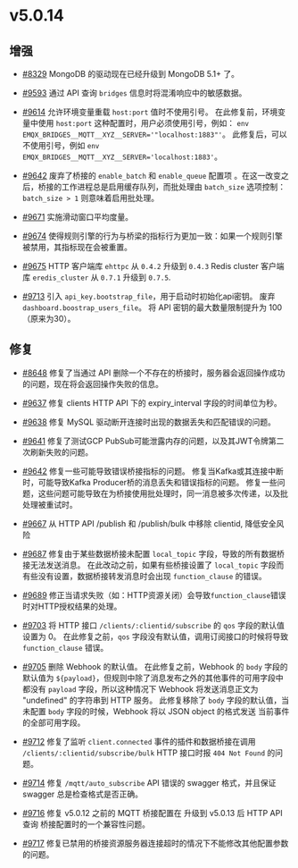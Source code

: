 # v5.0.14

## 增强

- [#8329](https://github.com/emqx/emqx/pull/8329) MongoDB 的驱动现在已经升级到 MongoDB 5.1+ 了。

- [#9593](https://github.com/emqx/emqx/pull/9593) 通过 API 查询 `bridges` 信息时将混淆响应中的敏感数据。

- [#9614](https://github.com/emqx/emqx/pull/9614) 允许环境变量重载 `host:port` 值时不使用引号。
  在此修复前，环境变量中使用 `host:port` 这种配置时，用户必须使用引号，例如：
  `env EMQX_BRIDGES__MQTT__XYZ__SERVER='"localhost:1883"'`。
  此修复后，可以不使用引号，例如 `env EMQX_BRIDGES__MQTT__XYZ__SERVER='localhost:1883'`。

- [#9642](https://github.com/emqx/emqx/pull/9642) 废弃了桥接的 `enable_batch` 和 `enable_queue` 配置项 。在这一改变之后，桥接的工作进程总是启用缓存队列，而批处理由 `batch_size` 选项控制：`batch_size > 1` 则意味着启用批处理。

- [#9671](https://github.com/emqx/emqx/pull/9671) 实施滑动窗口平均度量。

- [#9674](https://github.com/emqx/emqx/pull/9674) 使得规则引擎的行为与桥梁的指标行为更加一致：如果一个规则引擎被禁用，其指标现在会被重置。

- [#9675](https://github.com/emqx/emqx/pull/9675) HTTP 客户端库 `ehttpc` 从 `0.4.2` 升级到 `0.4.3`
  Redis cluster 客户端库 `eredis_cluster` 从 `0.7.1` 升级到 `0.7.5`.

- [#9713](https://github.com/emqx/emqx/pull/9713) 引入 `api_key.bootstrap_file`，用于启动时初始化api密钥。
  废弃 `dashboard.boostrap_users_file`。
  将 API 密钥的最大数量限制提升为 100（原来为30）。

## 修复

- [#8648](https://github.com/emqx/emqx/pull/8648) 修复了当通过 API 删除一个不存在的桥接时，服务器会返回操作成功的问题，现在将会返回操作失败的信息。

- [#9637](https://github.com/emqx/emqx/pull/9637) 修复 clients HTTP API 下的 expiry_interval 字段的时间单位为秒。

- [#9638](https://github.com/emqx/emqx/pull/9638) 修复 MySQL 驱动断开连接时出现的数据丢失和匹配错误的问题。

- [#9641](https://github.com/emqx/emqx/pull/9641) 修复了测试GCP PubSub可能泄露内存的问题，以及其JWT令牌第二次刷新失败的问题。

- [#9642](https://github.com/emqx/emqx/pull/9642) 修复一些可能导致错误桥接指标的问题。
  修复当Kafka或其连接中断时，可能导致Kafka Producer桥的消息丢失和错误指标的问题。
  修复一些问题，这些问题可能导致在为桥接使用批处理时，同一消息被多次传递，以及批处理被重试时。

- [#9667](https://github.com/emqx/emqx/pull/9667) 从 HTTP API /publish 和 /publish/bulk 中移除 clientid, 降低安全风险

- [#9687](https://github.com/emqx/emqx/pull/9687) 修复由于某些数据桥接未配置 `local_topic` 字段，导致的所有数据桥接无法发送消息。
  在此改动之前，如果有些桥接设置了 `local_topic` 字段而有些没有设置，数据桥接转发消息时会出现 `function_clause` 的错误。

- [#9689](https://github.com/emqx/emqx/pull/9689) 修正当请求失败（如：HTTP资源关闭）会导致`function_clause`错误时对HTTP授权结果的处理。

- [#9703](https://github.com/emqx/emqx/pull/9703) 将 HTTP 接口 `/clients/:clientid/subscribe` 的 `qos` 字段的默认值设置为 0。
  在此修复之前，`qos` 字段没有默认值，调用订阅接口的时候将导致 `function_clause` 错误。

- [#9705](https://github.com/emqx/emqx/pull/9705) 删除 Webhook 的默认值。
  在此修复之前，Webhook 的 `body` 字段的默认值为 `${payload}`，但规则中除了消息发布之外的其他事件的可用字段中
  都没有 `payload` 字段，所以这种情况下 Webhook 将发送消息正文为 "undefined" 的字符串到 HTTP 服务。
  此修复移除了 `body` 字段的默认值，当未配置 `body` 字段的时候，Webhook 将以 JSON object 的格式发送
  当前事件的全部可用字段。

- [#9712](https://github.com/emqx/emqx/pull/9712) 修复了监听 `client.connected` 事件的插件和数据桥接在调用 `/clients/:clientid/subscribe/bulk`
  HTTP 接口时报 `404 Not Found` 的问题。

- [#9714](https://github.com/emqx/emqx/pull/9714) 修复 `/mqtt/auto_subscribe` API 错误的 swagger 格式，并且保证 swagger 总是检查格式是否正确。

- [#9716](https://github.com/emqx/emqx/pull/9716) 修复 v5.0.12 之前的 MQTT 桥接配置在 升级到 v5.0.13 后 HTTP API 查询 桥接配置时的一个兼容性问题。

- [#9717](https://github.com/emqx/emqx/pull/9717) 修复已禁用的桥接资源服务器连接超时的情况下不能修改其他配置参数的问题。
